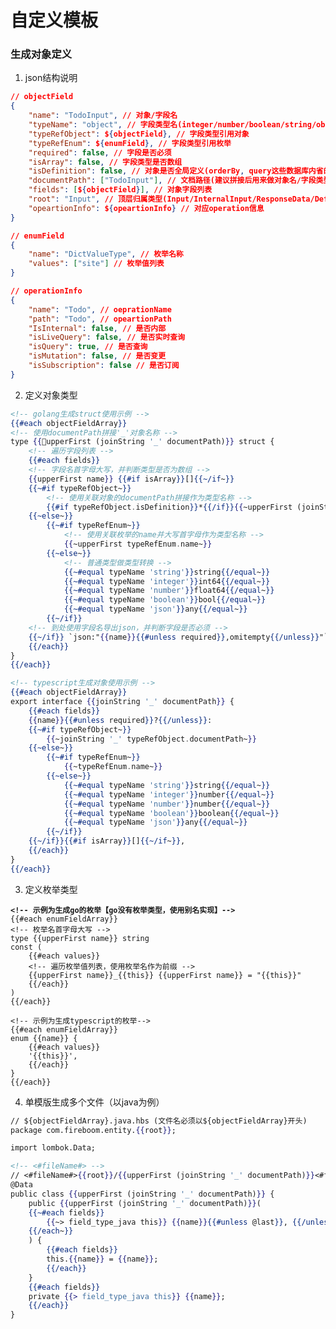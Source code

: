 # 自定义模板

### 生成对象定义

1. json结构说明

```json
// objectField
{
    "name": "TodoInput", // 对象/字段名
    "typeName": "object", // 字段类型名(integer/number/boolean/string/object/enum)
    "typeRefObject": ${objectField}, // 字段类型引用对象
    "typeRefEnum": ${enumField}, // 字段类型引用枚举
    "required": false, // 字段是否必须
    "isArray": false, // 字段类型是否数组
    "isDefinition": false, // 对象是否全局定义(orderBy, query这些数据库内省的)
    "documentPath": ["TodoInput"], // 文档路径(建议拼接后用来做对象名/字段类型名)
    "fields": [${objectField}], // 对象字段列表
    "root": "Input", // 顶层归属类型(Input/InternalInput/ResponseData/Definitions)
    "opeartionInfo": ${opeartionInfo} // 对应operation信息
}

// enumField
{
    "name": "DictValueType", // 枚举名称
    "values": ["site"] // 枚举值列表
}

// operationInfo
{
    "name": "Todo", // oeprationName
    "path": "Todo", // opeartionPath
    "IsInternal": false, // 是否内部
    "isLiveQuery": false, // 是否实时查询
    "isQuery": true, // 是否查询
    "isMutation": false, // 是否变更
    "isSubscription": false // 是否订阅
}
```

2. 定义对象类型

```handlebars
<!-- golang生成struct使用示例 -->
{{#each objectFieldArray}}
<!-- 使用documentPath拼接'_'对象名称 -->
type {{upperFirst (joinString '_' documentPath)}} struct {
    <!-- 遍历字段列表 -->
    {{#each fields}}
    <!-- 字段名首字母大写，并判断类型是否为数组 -->
    {{upperFirst name}} {{#if isArray}}[]{{~/if~}}
    {{~#if typeRefObject~}}
        <!-- 使用关联对象的documentPath拼接作为类型名称 -->
        {{#if typeRefObject.isDefinition}}*{{/if}}{{~upperFirst (joinString '_' typeRefObject.documentPath)~}}
    {{~else~}}
        {{~#if typeRefEnum~}}
            <!-- 使用关联枚举的name并大写首字母作为类型名称 -->
            {{~upperFirst typeRefEnum.name~}}
        {{~else~}}
            <!-- 普通类型做类型转换 -->
            {{~#equal typeName 'string'}}string{{/equal~}}
            {{~#equal typeName 'integer'}}int64{{/equal~}}
            {{~#equal typeName 'number'}}float64{{/equal~}}
            {{~#equal typeName 'boolean'}}bool{{/equal~}}
            {{~#equal typeName 'json'}}any{{/equal~}}
        {{~/if}}
    <!-- 到处使用字段名导出json，并判断字段是否必须 -->
    {{~/if}} `json:"{{name}}{{#unless required}},omitempty{{/unless}}"`
    {{/each}}
}
{{/each}}

<!-- typescript生成对象使用示例 -->
{{#each objectFieldArray}}
export interface {{joinString '_' documentPath}} {
    {{#each fields}}
    {{name}}{{#unless required}}?{{/unless}}:
    {{~#if typeRefObject~}}
        {{~joinString '_' typeRefObject.documentPath~}}
    {{~else~}}
        {{~#if typeRefEnum~}}
            {{~typeRefEnum.name~}}
        {{~else~}}
            {{~#equal typeName 'string'}}string{{/equal~}}
            {{~#equal typeName 'integer'}}number{{/equal~}}
            {{~#equal typeName 'number'}}number{{/equal~}}
            {{~#equal typeName 'boolean'}}boolean{{/equal~}}
            {{~#equal typeName 'json'}}any{{/equal~}}
        {{~/if}}
    {{~/if}}{{#if isArray}}[]{{~/if~}},
    {{/each}}
}
{{/each}}
```

3. 定义枚举类型

<pre class="language-handlebars"><code class="lang-handlebars"><strong>&#x3C;!-- 示例为生成go的枚举【go没有枚举类型，使用别名实现】-->
</strong>{{#each enumFieldArray}}
&#x3C;!-- 枚举名首字母大写 -->
type {{upperFirst name}} string
const (
    {{#each values}}
    &#x3C;!-- 遍历枚举值列表，使用枚举名作为前缀 -->
    {{upperFirst name}}_{{this}} {{upperFirst name}} = "{{this}}"
    {{/each}}
)
{{/each}}

&#x3C;!-- 示例为生成typescript的枚举-->
{{#each enumFieldArray}}
enum {{name}} {
    {{#each values}}
    '{{this}}',
    {{/each}}
}
{{/each}}
</code></pre>

4. 单模版生成多个文件（以java为例）

```handlebars
// ${objectFieldArray}.java.hbs (文件名必须以${objectFieldArray}开头)
package com.fireboom.entity.{{root}};

import lombok.Data;

<!-- <#fileName#> -->
// <#fileName#>{{root}}/{{upperFirst (joinString '_' documentPath)}}<#fileName#>
@Data
public class {{upperFirst (joinString '_' documentPath)}} {
    public {{upperFirst (joinString '_' documentPath)}}(
    {{~#each fields}}
        {{~> field_type_java this}} {{name}}{{#unless @last}}, {{/unless~}}
    {{/each~}}
    ) {
        {{#each fields}}
        this.{{name}} = {{name}};
        {{/each}}
    }
    {{#each fields}}
    private {{> field_type_java this}} {{name}};
    {{/each}}
}
```
